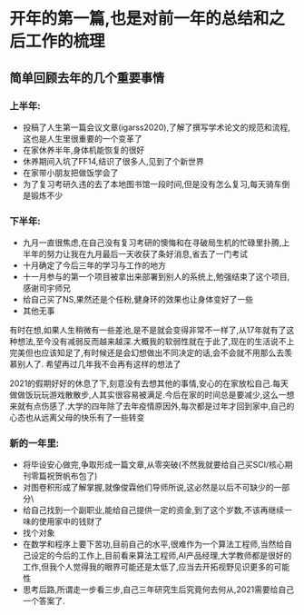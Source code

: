 # 开年的第一篇,也是对前一年的总结和之后工作的梳理

 ## 简单回顾去年的几个重要事情

 ### 上半年:
 - 投稿了人生第一篇会议文章(igarss2020),了解了撰写学术论文的规范和流程,这也是人生里很重要的一个变革了
 - 在家休养半年,身体机能恢复的很好
 - 休养期间入坑了FF14,结识了很多人,见到了个新世界
 - 在家带小朋友把做饭学会了
 - 为了复习考研久违的去了本地图书馆一段时间,但是没有怎么复习,每天骑车倒是锻炼不少

 ### 下半年:
 - 九月一直很焦虑,在自己没有复习考研的懊悔和在寻破局生机的忙碌里扑腾,上半年的努力让我在九月最后一天收获了条好消息,省去了一门考试
 - 十月确定了今后三年的学习与工作的地方
 - 十一月参与的第一个项目被拿出来部署到别人的系统上,勉强结束了这个项目,感谢司宇师兄
 - 给自己买了NS,果然还是个任粉,健身环的效果也让身体变好了一些
 - 其他无事

 有时在想,如果人生稍微有一些差池,是不是就会变得非常不一样了,从17年就有了这种想法,至今没有减弱反而越来越深.大概我的软弱性就在于此了,现在的生活说不上完美但也应该知足了,有时候还是会幻想做出不同决定的话,会不会就不用那么去羡慕别人了.
 希望再过几年我不会再有这样的想法了

 2021的假期好好的休息了下,刻意没有去想其他的事情,安心的在家放松自己.每天做做饭玩玩游戏散散步,人其实很容易被满足.今后在家的时间总是要减少,这么一想来就有点伤感了.大学的四年除了去年疫情原因外,每次都是过年才回到家中,自己的心态也从远离父母的快乐有了一些转变

 ### 新的一年里:
 - 将毕设安心做完,争取形成一篇文章,从零突破(不然我就要给自己买SCI/核心期刊零篇祝贺帆布包了)
 - 对图卷积形成了解掌握,就像俊霖他们导师所说,这必然是以后不可缺少的一部分\
 - 给自己找到一个副职业,能给自己提供一定的资金,到了这个岁数,不该再继续一味的使用家中的钱财了
 - 找个对象
 - 在数学和程序上要下苦功,目前自己的水平,很难作为一个算法工程师,当然给自己设定的今后的工作上,目前看来算法工程师,AI产品经理,大学教师都是很好的工作,但我个人觉得我的眼界可能还是太低了,应当去开拓视野见识更多的可能性
 - 思考后路,所谓走一步看三步,自己三年研究生后究竟何去何从,2021需要给自己一个答案了.
